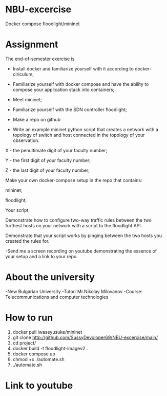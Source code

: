 # NBU-excercise
Docker compose floodlight/mininet
# Assignment
The end-of-semester exercise is
- Install docker and familiarize yourself with it according to docker-ciriculum;
- Familiarize yourself with docker compose and have the ability to compose your application stack into containers;

- Meet mininet;

- Familiarize yourself with the SDN controller floodlight;

- Make a repo on github

- Write an example mininet python script that creates a network with a topology of <XYZ> switch and <YX> host connected in the topology of your observation.

X - the penultimate digit of your faculty number;

Y - the first digit of your faculty number;

Z - the last digit of your faculty number;

 Make your own docker-compose setup in the repo that contains:

 mininet;
 
 floodlight;
 
 Your script;

Demonstrate how to configure two-way traffic rules between the two furthest hosts on your network with a script to the floodlight API.

Demonstrate that your script works by pinging between the two hosts you created the rules for.

-Send me a screen recording on youtube demonstrating the essence of your setup and a link to your repo.
# About the university
-New Bulgarian University
-Tutor: Mr.Nikolay Milovanov
-Course: Telecommunications and computer technologies

# How to run 
1. docker pull iwaseyusuke/mininet
2. git clone http://github.com/SussyDevoloper69/NBU-excercise/main/
3. cd project/
4. docker build -t floodlight-imagev2 .
5. docker compose up
6. chmod +x ./automate.sh
7. ./automate.sh
# Link to youtube
